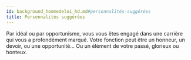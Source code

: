 ```yaml
---
id: background_hommedeloi_hd.md#personnalités-suggérées
title: Personnalités suggérées
---
```


Par idéal ou par opportunisme, vous vous êtes engagé dans une carrière qui vous a profondément marqué. Votre fonction peut être un honneur, un devoir, ou une opportunité… Ou un élément de votre passé, glorieux ou honteux.

